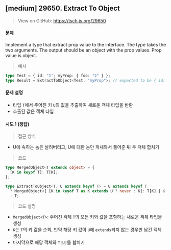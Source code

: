 ## [medium] 29650. Extract To Object

> View on GitHub: https://tsch.js.org/29650

#### 문제

Implement a type that extract prop value to the interface. The type takes the two arguments. The output should be an object with the prop values. Prop value is object.

> 예시

```ts
type Test = { id: "1"; myProp: { foo: "2" } };
type Result = ExtractToObject<Test, "myProp">; // expected to be { id: '1', foo: '2' }
```

#### 문제 설명

- 타입 `T`에서 주어진 키 `U`의 값을 추출하여 새로운 객체 타입을 반환
- 추출된 값은 객체 타입

#### 시도 1 (정답)

> 접근 방식

- U에 속하는 놈은 날려버리고, U에 대한 놈만 꺼내와서 풀어준 뒤 두 객체 합치기

> 코드

```ts
type MergedObject<T extends object> = {
  [K in keyof T]: T[K];
};

type ExtractToObject<T, U extends keyof T> = U extends keyof T
  ? MergedObject<{ [K in keyof T as K extends U ? never : K]: T[K] } & T[U]>
  : T;
```

> 코드 설명

- `MergedObject<T>`: 주어진 객체 `T`의 모든 키와 값을 포함하는 새로운 객체 타입을 생성
- `K`는 `T`의 키 값을 순회, 만약 해당 키 값이 `U`에 `extends`되지 않는 경우만 남긴 객체 생성
- 마지막으로 해당 객체와 `T[U]`를 합치기
